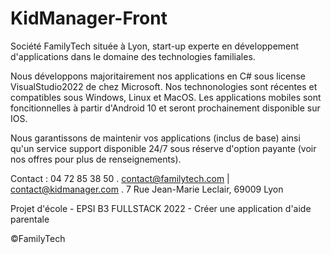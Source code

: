 # KidManager-Front
Société FamilyTech située à Lyon, start-up experte en développement d'applications dans le domaine des technologies familiales.

Nous développons majoritairement nos applications en C# sous license VisualStudio2022 de chez Microsoft. Nos technonologies sont récentes et compatibles sous Windows, Linux et MacOS. Les applications mobiles sont foncitionnelles à partir d'Android 10 et seront prochainement disponible sur IOS.

Nous garantissons de maintenir vos applications (inclus de base) ainsi qu'un service support disponible 24/7 sous réserve d'option payante (voir nos offres pour plus de renseignements).

Contact : 04 72 85 38 50 . contact@familytech.com | contact@kidmanager.com . 7 Rue Jean-Marie Leclair, 69009 Lyon

Projet d'école - EPSI B3 FULLSTACK 2022 - Créer une application d'aide parentale

©FamilyTech
